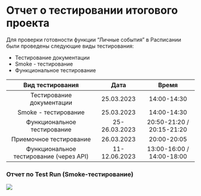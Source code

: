 # Отчет о тестировании итогового проекта  
Для проверки готовности функции “Личные события” в Расписании были проведены следующие виды тестирования:   
- Тестирование документации
- Smoke - тестирование
- Функциональное тестирование

| Вид тестирования  | Дата |  Время |
| :-: | :-: | :-: |
| Тестирование документации  | 25.03.2023   |  14:00-14:30 |
| Smoke - тестирование  | 25.03.2023   |  14:00-14:30 |
| Функциональное тестирование | 25-26.03.2023   |  20:50-21:20 / 20:15-21:20 |
| Приемочное тестирование | 26.03.2023  |  20:00-20:05 |
| Функциональное тестирование (через API)  | 11-12.06.2023  |  13:00-16:00 / 14:00-18:00 |
### Отчет по Test Run (Smoke-тестирование)   
![ ](h)  
